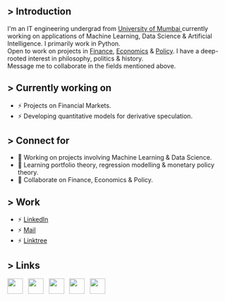 ## > Introduction
<p align="justified">
I'm an IT engineering undergrad from <a href="https://en.wikipedia.org/wiki/SIES_Graduate_School_of_Technology"> University of Mumbai </a> currently working on applications of Machine Learning, Data Science & Artificial Intelligence. I primarily work in Python.<br>
Open to work on projects in <a href="https://github.com/adwaitr/University-Banking-Interface">Finance</a>, <a href="https://github.com/adwaitr/AlgorithmicSecuritiesAnalysisPython-ASAP-">Economics</a> & <a href="https://github.com/adwaitr/TwitterSentimentAnalysis">Policy</a>.
I have a deep-rooted interest in philosophy, politics & history.<br>
Message me to collaborate in the fields mentioned above. 
</p>


## > Currently working on
* ⚡ Projects on Financial Markets.
* ⚡ Developing quantitative models for derivative speculation.

## > Connect for
* 🔭 Working on projects involving Machine Learning & Data Science.
* 🌱 Learning portfolio theory, regression modelling & monetary policy theory. 
* 👯 Collaborate on Finance, Economics & Policy.

## > Work
- ⚡ <a href="https://www.linkedin.com/in/adwait-rangnekar/">LinkedIn</a>
- ⚡ <a href="mailto:shantaram.adwait17@siesgst.ac.in">Mail</a>
- ⚡ <a href="https://linktr.ee/adwaitr">Linktree</a>

## > Links
<p align="left">
    <a href="mailto:shantaram.adwait17@siesgst.ac.in"><img height="35" src="https://images-wixmp-ed30a86b8c4ca887773594c2.wixmp.com/f/f3802aa3-d5d1-45e1-acef-1cb7ba2f1081/dcccmuu-e13f8004-6889-48e3-a4b9-f9f2c80ba46d.png?token=eyJ0eXAiOiJKV1QiLCJhbGciOiJIUzI1NiJ9.eyJzdWIiOiJ1cm46YXBwOiIsImlzcyI6InVybjphcHA6Iiwib2JqIjpbW3sicGF0aCI6IlwvZlwvZjM4MDJhYTMtZDVkMS00NWUxLWFjZWYtMWNiN2JhMmYxMDgxXC9kY2NjbXV1LWUxM2Y4MDA0LTY4ODktNDhlMy1hNGI5LWY5ZjJjODBiYTQ2ZC5wbmcifV1dLCJhdWQiOlsidXJuOnNlcnZpY2U6ZmlsZS5kb3dubG9hZCJdfQ.c83ZeQYWT05653nq1M0t4BiF_ihfeO1OlTgorpNmJnM"></a>&nbsp;&nbsp;
    <a href="https://www.linkedin.com/in/adwait-rangnekar/"><img height="35" src="https://cdn4.iconfinder.com/data/icons/social-messaging-ui-color-shapes-2-free/128/social-linkedin-circle-512.png"></a>&nbsp;&nbsp;
    <a href="https://twitter.com/AdwaitRangnekar"><img height="35" src="https://images-wixmp-ed30a86b8c4ca887773594c2.wixmp.com/f/f3802aa3-d5d1-45e1-acef-1cb7ba2f1081/dcccp7z-f8307a96-e563-44c5-942e-b50afbef4bfa.png?token=eyJ0eXAiOiJKV1QiLCJhbGciOiJIUzI1NiJ9.eyJzdWIiOiJ1cm46YXBwOiIsImlzcyI6InVybjphcHA6Iiwib2JqIjpbW3sicGF0aCI6IlwvZlwvZjM4MDJhYTMtZDVkMS00NWUxLWFjZWYtMWNiN2JhMmYxMDgxXC9kY2NjcDd6LWY4MzA3YTk2LWU1NjMtNDRjNS05NDJlLWI1MGFmYmVmNGJmYS5wbmcifV1dLCJhdWQiOlsidXJuOnNlcnZpY2U6ZmlsZS5kb3dubG9hZCJdfQ.MA5GNab6OCghW7KiWcf4g7TeuZr8Si0dmA56qVGoo0g"></a>&nbsp;&nbsp;
    <a href="https://www.instagram.com/adwait.rangnekar/"><img height="35" src="https://images-wixmp-ed30a86b8c4ca887773594c2.wixmp.com/f/f3802aa3-d5d1-45e1-acef-1cb7ba2f1081/dcccoxm-617bdf8f-bc1c-4a51-a806-fe8d236be6ef.png?token=eyJ0eXAiOiJKV1QiLCJhbGciOiJIUzI1NiJ9.eyJzdWIiOiJ1cm46YXBwOiIsImlzcyI6InVybjphcHA6Iiwib2JqIjpbW3sicGF0aCI6IlwvZlwvZjM4MDJhYTMtZDVkMS00NWUxLWFjZWYtMWNiN2JhMmYxMDgxXC9kY2Njb3htLTYxN2JkZjhmLWJjMWMtNGE1MS1hODA2LWZlOGQyMzZiZTZlZi5wbmcifV1dLCJhdWQiOlsidXJuOnNlcnZpY2U6ZmlsZS5kb3dubG9hZCJdfQ.3bLjSGRJe-6vuZ6lmZZePU-32lt-bC1gCpkiAb6H4Ow"></a>&nbsp;&nbsp;
    <a href="https://linktr.ee/adwaitr"><img height="35" src="https://images-wixmp-ed30a86b8c4ca887773594c2.wixmp.com/f/f3802aa3-d5d1-45e1-acef-1cb7ba2f1081/dcccqwn-c2c059d2-aa53-452e-88f6-ce70f6bd27b1.png?token=eyJ0eXAiOiJKV1QiLCJhbGciOiJIUzI1NiJ9.eyJzdWIiOiJ1cm46YXBwOiIsImlzcyI6InVybjphcHA6Iiwib2JqIjpbW3sicGF0aCI6IlwvZlwvZjM4MDJhYTMtZDVkMS00NWUxLWFjZWYtMWNiN2JhMmYxMDgxXC9kY2NjcXduLWMyYzA1OWQyLWFhNTMtNDUyZS04OGY2LWNlNzBmNmJkMjdiMS5wbmcifV1dLCJhdWQiOlsidXJuOnNlcnZpY2U6ZmlsZS5kb3dubG9hZCJdfQ.2OqxBcOiTe3qxb4F-zfko3kz88rMHpAEDOeT67OALdw"></a>&nbsp;&nbsp;
</p>
</p>

